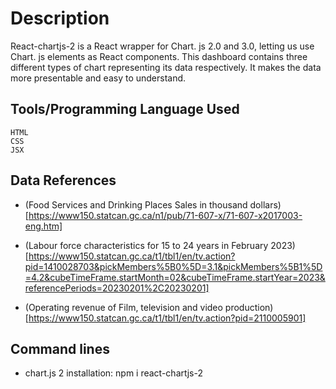 # Description
React-chartjs-2 is a React wrapper for Chart. js 2.0 and 3.0, letting us use Chart. js elements as React components. This dashboard contains three different types of chart representing its data respectively. It makes the data more presentable and easy to understand.

## Tools/Programming Language Used
```
HTML
CSS
JSX

```

## Data References
- (Food Services and Drinking Places Sales in thousand dollars) [https://www150.statcan.gc.ca/n1/pub/71-607-x/71-607-x2017003-eng.htm]

- (Labour force characteristics for 15 to 24 years in February 2023) [https://www150.statcan.gc.ca/t1/tbl1/en/tv.action?pid=1410028703&pickMembers%5B0%5D=3.1&pickMembers%5B1%5D=4.2&cubeTimeFrame.startMonth=02&cubeTimeFrame.startYear=2023&referencePeriods=20230201%2C20230201]

- (Operating revenue of Film, television and video production)[https://www150.statcan.gc.ca/t1/tbl1/en/tv.action?pid=2110005901]


## Command lines
- chart.js 2 installation: npm i react-chartjs-2
